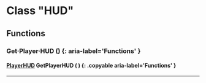 # Class "HUD"

## Functions

### Get·Player·HUD () {: aria-label='Functions' }
#### [PlayerHUD](PlayerHUD.md) GetPlayerHUD ( ) {: .copyable aria-label='Functions' }

___